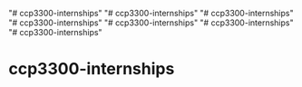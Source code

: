 "# ccp3300-internships" 
"# ccp3300-internships" 
"# ccp3300-internships" 
"# ccp3300-internships" 
"# ccp3300-internships" 
"# ccp3300-internships" 
"# ccp3300-internships" 
# ccp3300-internships
